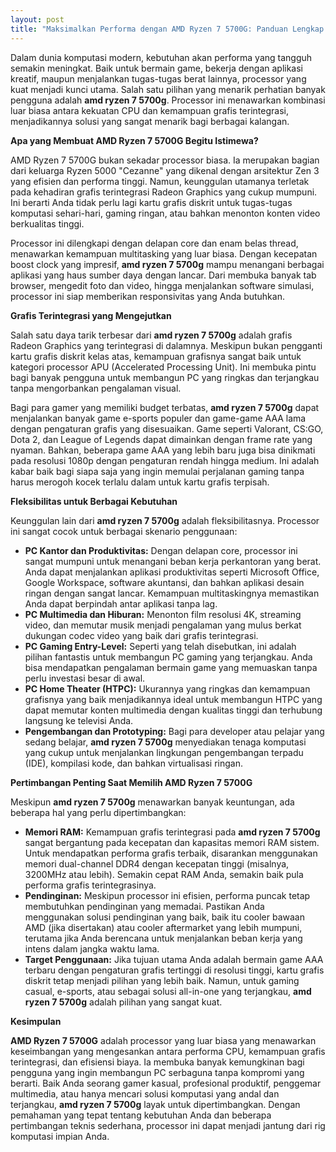 ```yaml
---
layout: post
title: "Maksimalkan Performa dengan AMD Ryzen 7 5700G: Panduan Lengkap untuk Pengguna"
---
```


Dalam dunia komputasi modern, kebutuhan akan performa yang tangguh semakin meningkat. Baik untuk bermain game, bekerja dengan aplikasi kreatif, maupun menjalankan tugas-tugas berat lainnya, processor yang kuat menjadi kunci utama. Salah satu pilihan yang menarik perhatian banyak pengguna adalah **amd ryzen 7 5700g**. Processor ini menawarkan kombinasi luar biasa antara kekuatan CPU dan kemampuan grafis terintegrasi, menjadikannya solusi yang sangat menarik bagi berbagai kalangan.

**Apa yang Membuat AMD Ryzen 7 5700G Begitu Istimewa?**

AMD Ryzen 7 5700G bukan sekadar processor biasa. Ia merupakan bagian dari keluarga Ryzen 5000 "Cezanne" yang dikenal dengan arsitektur Zen 3 yang efisien dan performa tinggi. Namun, keunggulan utamanya terletak pada kehadiran grafis terintegrasi Radeon Graphics yang cukup mumpuni. Ini berarti Anda tidak perlu lagi kartu grafis diskrit untuk tugas-tugas komputasi sehari-hari, gaming ringan, atau bahkan menonton konten video berkualitas tinggi.

Processor ini dilengkapi dengan delapan core dan enam belas thread, menawarkan kemampuan multitasking yang luar biasa. Dengan kecepatan boost clock yang impresif, **amd ryzen 7 5700g** mampu menangani berbagai aplikasi yang haus sumber daya dengan lancar. Dari membuka banyak tab browser, mengedit foto dan video, hingga menjalankan software simulasi, processor ini siap memberikan responsivitas yang Anda butuhkan.

**Grafis Terintegrasi yang Mengejutkan**

Salah satu daya tarik terbesar dari **amd ryzen 7 5700g** adalah grafis Radeon Graphics yang terintegrasi di dalamnya. Meskipun bukan pengganti kartu grafis diskrit kelas atas, kemampuan grafisnya sangat baik untuk kategori processor APU (Accelerated Processing Unit). Ini membuka pintu bagi banyak pengguna untuk membangun PC yang ringkas dan terjangkau tanpa mengorbankan pengalaman visual.

Bagi para gamer yang memiliki budget terbatas, **amd ryzen 7 5700g** dapat menjalankan banyak game e-sports populer dan game-game AAA lama dengan pengaturan grafis yang disesuaikan. Game seperti Valorant, CS:GO, Dota 2, dan League of Legends dapat dimainkan dengan frame rate yang nyaman. Bahkan, beberapa game AAA yang lebih baru juga bisa dinikmati pada resolusi 1080p dengan pengaturan rendah hingga medium. Ini adalah kabar baik bagi siapa saja yang ingin memulai perjalanan gaming tanpa harus merogoh kocek terlalu dalam untuk kartu grafis terpisah.

**Fleksibilitas untuk Berbagai Kebutuhan**

Keunggulan lain dari **amd ryzen 7 5700g** adalah fleksibilitasnya. Processor ini sangat cocok untuk berbagai skenario penggunaan:

*   **PC Kantor dan Produktivitas:** Dengan delapan core, processor ini sangat mumpuni untuk menangani beban kerja perkantoran yang berat. Anda dapat menjalankan aplikasi produktivitas seperti Microsoft Office, Google Workspace, software akuntansi, dan bahkan aplikasi desain ringan dengan sangat lancar. Kemampuan multitaskingnya memastikan Anda dapat berpindah antar aplikasi tanpa lag.
*   **PC Multimedia dan Hiburan:** Menonton film resolusi 4K, streaming video, dan memutar musik menjadi pengalaman yang mulus berkat dukungan codec video yang baik dari grafis terintegrasi.
*   **PC Gaming Entry-Level:** Seperti yang telah disebutkan, ini adalah pilihan fantastis untuk membangun PC gaming yang terjangkau. Anda bisa mendapatkan pengalaman bermain game yang memuaskan tanpa perlu investasi besar di awal.
*   **PC Home Theater (HTPC):** Ukurannya yang ringkas dan kemampuan grafisnya yang baik menjadikannya ideal untuk membangun HTPC yang dapat memutar konten multimedia dengan kualitas tinggi dan terhubung langsung ke televisi Anda.
*   **Pengembangan dan Prototyping:** Bagi para developer atau pelajar yang sedang belajar, **amd ryzen 7 5700g** menyediakan tenaga komputasi yang cukup untuk menjalankan lingkungan pengembangan terpadu (IDE), kompilasi kode, dan bahkan virtualisasi ringan.

**Pertimbangan Penting Saat Memilih AMD Ryzen 7 5700G**

Meskipun **amd ryzen 7 5700g** menawarkan banyak keuntungan, ada beberapa hal yang perlu dipertimbangkan:

*   **Memori RAM:** Kemampuan grafis terintegrasi pada **amd ryzen 7 5700g** sangat bergantung pada kecepatan dan kapasitas memori RAM sistem. Untuk mendapatkan performa grafis terbaik, disarankan menggunakan memori dual-channel DDR4 dengan kecepatan tinggi (misalnya, 3200MHz atau lebih). Semakin cepat RAM Anda, semakin baik pula performa grafis terintegrasinya.
*   **Pendinginan:** Meskipun processor ini efisien, performa puncak tetap membutuhkan pendinginan yang memadai. Pastikan Anda menggunakan solusi pendinginan yang baik, baik itu cooler bawaan AMD (jika disertakan) atau cooler aftermarket yang lebih mumpuni, terutama jika Anda berencana untuk menjalankan beban kerja yang intens dalam jangka waktu lama.
*   **Target Penggunaan:** Jika tujuan utama Anda adalah bermain game AAA terbaru dengan pengaturan grafis tertinggi di resolusi tinggi, kartu grafis diskrit tetap menjadi pilihan yang lebih baik. Namun, untuk gaming casual, e-sports, atau sebagai solusi all-in-one yang terjangkau, **amd ryzen 7 5700g** adalah pilihan yang sangat kuat.

**Kesimpulan**

**AMD Ryzen 7 5700G** adalah processor yang luar biasa yang menawarkan keseimbangan yang mengesankan antara performa CPU, kemampuan grafis terintegrasi, dan efisiensi biaya. Ia membuka banyak kemungkinan bagi pengguna yang ingin membangun PC serbaguna tanpa kompromi yang berarti. Baik Anda seorang gamer kasual, profesional produktif, penggemar multimedia, atau hanya mencari solusi komputasi yang andal dan terjangkau, **amd ryzen 7 5700g** layak untuk dipertimbangkan. Dengan pemahaman yang tepat tentang kebutuhan Anda dan beberapa pertimbangan teknis sederhana, processor ini dapat menjadi jantung dari rig komputasi impian Anda.

